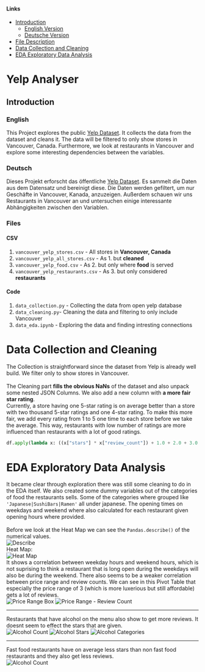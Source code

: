 #### Links
- [Introduction](#introduction)
  - [English Version](#english)
  - [Deutsche Version](#deutsch)
 - [File Description](#files)
 - [Data Collection and Cleaning](#data-collection-and-cleaning)
 - [EDA Exploratory Data Analysis](#eda-exploratory-data-analysis)

# Yelp Analyser

## Introduction
### English
This Project explores the public [Yelp Dataset](https://www.yelp.com/dataset). It collects the data from the dataset and cleans it. The data will be filtered to only show stores in Vancouver, Canada. Furthermore, we look at restaurants in Vancouver and explore some interesting dependencies between the variables.

### Deutsch
Dieses Projekt erforscht das öffentliche [Yelp Dataset](https://www.yelp.com/dataset). Es sammelt die Daten aus dem Datensatz und bereinigt diese. Die Daten werden gefiltert, um nur Geschäfte in Vancouver, Kanada, anzuzeigen. Außerdem schauen wir uns Restaurants in Vancouver an und untersuchen einige interessante Abhängigkeiten zwischen den Variablen.

### Files
#### CSV
1. `vancouver_yelp_stores.csv`      - All stores in __Vancouver, Canada__
2. `vancouver_yelp_all_stores.csv`  - As 1. but __cleaned__
3. `vancouver_yelp_food.csv`        - As 2. but only where __food__ is served
4. `vancouver_yelp_restaurants.csv` - As 3. but only considered __restaurants__
#### Code
1. `data_collection.py` - Collecting the data from open yelp database
2. `data_cleaning.py`- Cleaning the data and filtering to only include Vancouver
3. `data_eda.ipynb` - Exploring the data and finding intresting connections

# Data Collection and Cleaning
The Collection is straightforward since the dataset from Yelp is already well build. We filter only to show stores in Vancouver. <br/><br/>
The Cleaning part __fills the obvious NaNs__ of the dataset and also unpack some nested JSON Columns. We also add a new column with __a more fair star rating__.<br/>
Currently, a store having one 5-star rating is on average better than a store with two thousand 5-star ratings and one 4-star rating. To make this more fair, we add every rating from 1 to 5 one time to each store before we take the average. This way, restaurants with low number of ratings are more influenced than restaurants with a lot of good ratings.
```python
df.apply(lambda x: ((x["stars"] * x["review_count"]) + 1.0 + 2.0 + 3.0 + 4.0 + 5.0) / (x["review_count"] + 5), axis=1)
```

# EDA Exploratory Data Analysis
It became clear through exploration there was still some cleaning to do in the EDA itself. We also created some dummy variables out of the categories of food the restaurants sells. Some of the categories where grouped like `'Japanese|SushiBars|Ramen'` all under japanese. The opening times on weekdays and weekend where also calculated for each restaurant given opening hours where provided.
<br/>
<br/>
Before we look at the Heat Map we can see the `Pandas.describe()` of the numerical values.
<br/>
![Describe](https://github.com/BadeJoey/Yelp_Analyser/blob/master/Images/describe.JPG)
<br/>
Heat Map:<br/>
![Heat Map](https://github.com/BadeJoey/Yelp_Analyser/blob/master/Images/heatmap.JPG)
<br/>
It shows a correlation between weekday hours and weekend hours, which is not suprising to think a restaurant that is long open during the weekdays will also be during the weekend. There also seems to be a weaker correlation between price range and review counts. We can see in this Pivot Table that especially the price range of 3 (which is more luxerious but still affordable) gets a lot of reviews.
<br/>
![Price Range Box](https://github.com/BadeJoey/Yelp_Analyser/blob/master/Images/price_range_box.JPG)
![Price Range - Review Count](https://github.com/BadeJoey/Yelp_Analyser/blob/master/Images/price_review.JPG)
<br/>

---

Restaurants that have alcohol on the menu also show to get more reviews. It doesnt seem to effect the stars that are given.
<br/>
![Alcohol Count](https://github.com/BadeJoey/Yelp_Analyser/blob/master/Images/alc_count.JPG)
![Alcohol Stars](https://github.com/BadeJoey/Yelp_Analyser/blob/master/Images/alc_stars.JPG)
![Alcohol Categories](https://github.com/BadeJoey/Yelp_Analyser/blob/master/Images/alc_cat.JPG)
<br/>

---

Fast food restaurants have on average less stars than non fast food restaurants and they also get less reviews.
<br/>
![Alcohol Count](https://github.com/BadeJoey/Yelp_Analyser/blob/master/Images/alc_count.JPG)
